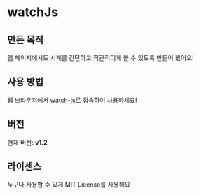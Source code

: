 # watchJs

## 만든 목적
웹 페이지에서도 시계를 간단하고 직관적이게 볼 수 있도록 만들어 봤어요!

## 사용 방법
웹 브라우저에서 [watch-js](https://watch-js.netlify.app)로 접속하여 사용하세요!

## 버전
현재 버전: **v1.2**

## 라이센스
누구나 사용할 수 있게 MIT License를 사용해요
